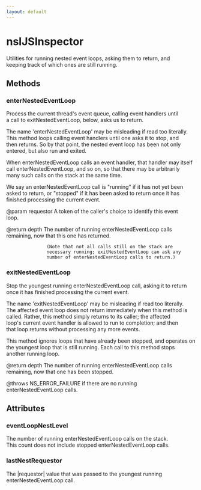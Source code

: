 ```yaml
---
layout: default
---
```


# nsIJSInspector #
  
Utilities for running nested event loops, asking them to return, and  
keeping track of which ones are still running.  
  

## Methods ##

### enterNestedEventLoop ###
  
Process the current thread's event queue, calling event handlers until  
a call to exitNestedEventLoop, below, asks us to return.  
  
The name 'enterNestedEventLoop' may be misleading if read too literally.  
This method loops calling event handlers until one asks it to stop, and  
then returns. So by that point, the nested event loop has been not only  
entered, but also run and exited.  
  
When enterNestedEventLoop calls an event handler, that handler may itself  
call enterNestedEventLoop, and so on, so that there may be arbitrarily  
many such calls on the stack at the same time.  
  
We say an enterNestedEventLoop call is "running" if it has not yet been  
asked to return, or "stopped" if it has been asked to return once it has  
finished processing the current event.  
  
@param requestor   A token of the caller's choice to identify this event  
                   loop.  
  
@return depth      The number of running enterNestedEventLoop calls  
                   remaining, now that this one has returned.  
  
                   (Note that not all calls still on the stack are  
                   necessary running; exitNestedEventLoop can ask any  
                   number of enterNestedEventLoop calls to return.)  
  

### exitNestedEventLoop ###
  
Stop the youngest running enterNestedEventLoop call, asking it to return  
once it has finished processing the current event.  
  
The name 'exitNestedEventLoop' may be misleading if read too literally.  
The affected event loop does not return immediately when this method is  
called. Rather, this method simply returns to its caller; the affected  
loop's current event handler is allowed to run to completion; and then  
that loop returns without processing any more events.  
  
This method ignores loops that have already been stopped, and operates on  
the youngest loop that is still running. Each call to this method stops  
another running loop.  
  
@return depth      The number of running enterNestedEventLoop calls  
                   remaining, now that one has been stopped.  
  
@throws NS_ERROR_FAILURE if there are no running enterNestedEventLoop calls.  
  

## Attributes ##

### eventLoopNestLevel ###
  
The number of running enterNestedEventLoop calls on the stack.  
This count does not include stopped enterNestedEventLoop calls.  
  

### lastNestRequestor ###
  
The |requestor| value that was passed to the youngest running  
enterNestedEventLoop call.  
  
